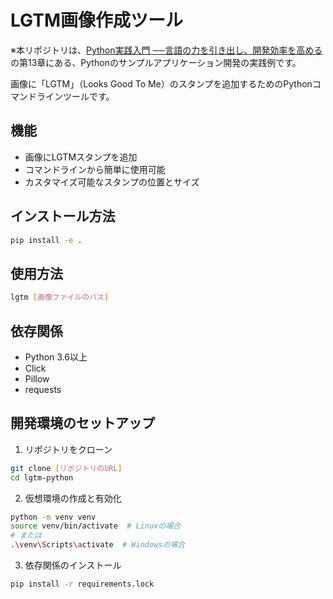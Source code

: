 # LGTM画像作成ツール

※本リポジトリは、[Python実践入門
──言語の力を引き出し、開発効率を高める
](https://gihyo.jp/book/2020/978-4-297-11111-3)の第13章にある、Pythonのサンプルアプリケーション開発の実践例です。

画像に「LGTM」（Looks Good To Me）のスタンプを追加するためのPythonコマンドラインツールです。

## 機能

- 画像にLGTMスタンプを追加
- コマンドラインから簡単に使用可能
- カスタマイズ可能なスタンプの位置とサイズ

## インストール方法

```bash
pip install -e .
```

## 使用方法

```bash
lgtm [画像ファイルのパス]
```

## 依存関係

- Python 3.6以上
- Click
- Pillow
- requests

## 開発環境のセットアップ

1. リポジトリをクローン
```bash
git clone [リポジトリのURL]
cd lgtm-python
```

2. 仮想環境の作成と有効化
```bash
python -m venv venv
source venv/bin/activate  # Linuxの場合
# または
.\venv\Scripts\activate  # Windowsの場合
```

3. 依存関係のインストール
```bash
pip install -r requirements.lock
```
